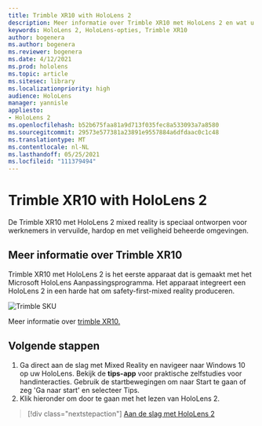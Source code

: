 ```yaml
---
title: Trimble XR10 with HoloLens 2
description: Meer informatie over Trimble XR10 met HoloLens 2 en wat u moet doen nadat u een eigen versie hebt.
keywords: HoloLens 2, HoloLens-opties, Trimble XR10
author: bogenera
ms.author: bogenera
ms.reviewer: bogenera
ms.date: 4/12/2021
ms.prod: hololens
ms.topic: article
ms.sitesec: library
ms.localizationpriority: high
audience: HoloLens
manager: yannisle
appliesto:
- HoloLens 2
ms.openlocfilehash: b52b675faa81a9d713f035fec8a533093a7a8580
ms.sourcegitcommit: 29573e577381a23891e9557884a6dfdaac0c1c48
ms.translationtype: MT
ms.contentlocale: nl-NL
ms.lasthandoff: 05/25/2021
ms.locfileid: "111379494"
---
```

# <a name="trimble-xr10-with-hololens-2"></a>Trimble XR10 with HoloLens 2

De Trimble XR10 met HoloLens 2 mixed reality is speciaal ontworpen voor werknemers in vervuilde, hardop en met veiligheid beheerde omgevingen.

## <a name="learn-about-trimble-xr10"></a>Meer informatie over Trimble XR10

Trimble XR10 met HoloLens 2 is het eerste apparaat dat is gemaakt met het Microsoft HoloLens Aanpassingsprogramma. Het apparaat integreert een HoloLens 2 in een harde hat om safety-first-mixed reality produceren.

![Trimble SKU](./images/trimble-ed.png)

Meer informatie over [trimble XR10.](https://fieldtech.trimble.com/en/product/trimble-xr10-with-hololens-2)

## <a name="next-steps"></a>Volgende stappen

1. Ga direct aan de slag met Mixed Reality en navigeer naar Windows 10 op uw HoloLens. Bekijk de **tips-app** voor praktische zelfstudies voor handinteracties. Gebruik de startbewegingen om naar Start te gaan of zeg 'Ga naar start' en selecteer Tips.
1. Klik hieronder om door te gaan met het lezen van HoloLens 2.

> [!div class="nextstepaction"]
> [Aan de slag met HoloLens 2](hololens2-basic-usage.md)